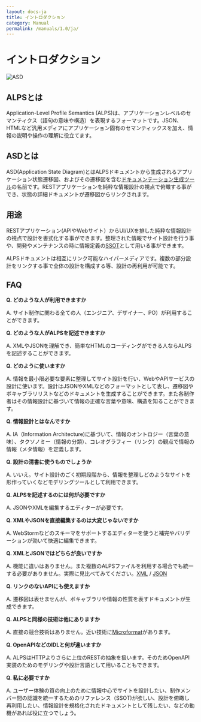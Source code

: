```yaml
---
layout: docs-ja
title: イントロダクション
category: Manual
permalink: /manuals/1.0/ja/
---
```

# イントロダクション

![ASD](https://alps-asd.github.io/app-state-diagram/blog/profile.svg)

## ALPSとは

Application-Level Profile Semantics (ALPS)は、アプリケーションレベルのセマンティクス（語句の意味や構造）を表現するフォーマットです。JSON、HTMLなど汎用メディアにアプリケーション固有のセマンティックスを加え、情報の説明や操作の理解に役立てます。

## ASDとは

ASD(Application State Diagram)とはALPSドキュメントから生成されるアプリケーション状態遷移図、およびその遷移図を含む[ドキュメンテーション生成ツール](https://github.com/koriym/app-state-diagram)の名前です。RESTアプリケーションを純粋な情報設計の視点で俯瞰する事ができ、状態の詳細ドキュメントが遷移図からリンクされます。


## 用途

RESTアプリケーション(APIやWebサイト）からUI/UXを排した純粋な情報設計の視点で設計を書式化する事ができます。整理された情報でサイト設計を行う事や、開発やメンテナンスの時に情報定義の[SSOT](https://ja.wikipedia.org/wiki/%E4%BF%A1%E9%A0%BC%E3%81%A7%E3%81%8D%E3%82%8B%E5%94%AF%E4%B8%80%E3%81%AE%E6%83%85%E5%A0%B1%E6%BA%90)として用いる事ができます。

ALPSドキュメントは相互にリンク可能なハイパーメディアです。複数の部分設計をリンクする事で全体の設計を構成する等、設計の再利用が可能です。

## FAQ

<strong>Q. どのような人が利用できますか</strong>

A. サイト制作に関わる全ての人（エンジニア、デザイナー、PO）が利用することができます。

<strong>Q. どのような人がALPSを記述できますか</strong>

A. XMLやJSONを理解でき、簡単なHTMLのコーディングができる人ならALPSを記述することができます。

<strong>Q. どのように使いますか</strong>

A. 情報を最小限必要な要素に整理してサイト設計を行い、WebやAPIサービスの設計に使います。設計はJSONやXMLなどのフォーマットとして表し、遷移図やボキャブラリリストなどのドキュメントを生成することができます。また各制作者はその情報設計に基づいて情報の正確な言葉や意味、構造を知ることができます。

<strong>Q. 情報設計とはなんですか</strong>

A. IA（Information Architecture)に基づいて、情報のオントロジー（言葉の意味）、タクソノミー（情報の分類）、コレオグラフィー（リンク）の観点で情報の情報（メタ情報）を定義します。

<strong>Q. 設計の清書に使うものでしょうか</strong>

A. いいえ。サイト設計のごく初期段階から、情報を整理しどのようなサイトを形作っていくなどモデリングツールとして利用できます。

<strong>Q. ALPSを記述するのには何が必要ですか</strong>

A. JSONやXMLを編集するエディターが必要です。

<strong>Q. XMLやJSONを直接編集するのは大変じゃないですか</strong>

A. WebStormなどのスキーマをサポートするエディターを使うと補完やバリデーションが効いて快適に編集できます。

<strong>Q. XMLとJSONではどちらが良いですか</strong>

A. 機能に違いはありません。また複数のALPSファイルを利用する場合でも統一する必要がありません。実際に見比べてみてください。[XML](https://github.com/koriym/app-state-diagram/blob/master/docs/blog/profile.xml) / [JSON](https://github.com/koriym/app-state-diagram/blob/master/docs/blog/profile.json)

<strong>Q. リンクのないAPIにも使えますか</strong>

A. 遷移図は表せませんが、ボキャブラリや情報の性質を表すドキュメントが生成できます。

<strong>Q. ALPSと同様の技術は他にありますか</strong>

A. 直接の競合技術はありません。近い技術に[Microformat](http://www.asahi-net.or.jp/~ax2s-kmtn/internet/rec-owl-features-20040210.html)があります。

<strong>Q. OpenAPIなどのIDLと何が違いますか</strong>

A. ALPSはHTTPよりさらに上位のRESTの抽象を扱います。そのためOpenAPI実装のためのモデリングや設計言語として用いることもできます。

<strong>Q. 私に必要ですか</strong>

A. ユーザー体験の質の向上のために情報中心でサイトを設計したい、制作メンバー間の認識を統一するためのリファレンス（SSOT)が欲しい、設計を俯瞰し再利用したい、情報設計を規格化されたドキュメントとして残したい、などの動機があれば役に立つでしょう。
